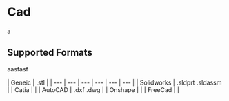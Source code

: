 # Cad

a

## Supported Formats

aasfasf

| Geneic | .stl |
| --- | --- | --- | --- | --- | --- |
|  Solidworks |  .sldprt .sldassm |
| Catia |  |
| AutoCAD | .dxf .dwg |
|  Onshape |  |
|  FreeCad |  |



